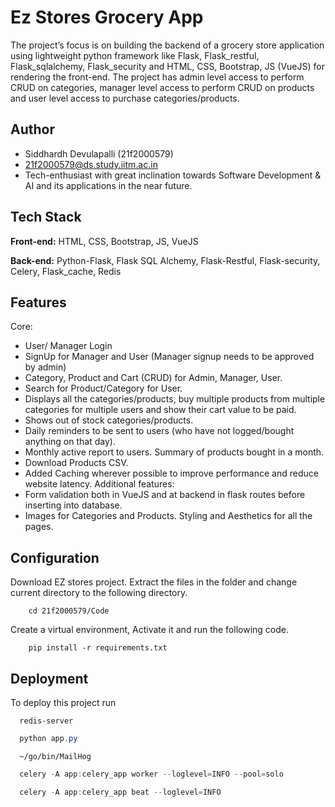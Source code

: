 # Ez Stores Grocery App

The project’s focus is on building the backend of a grocery store application using lightweight python framework like Flask, Flask_restful, Flask_sqlalchemy, Flask_security and HTML, CSS, Bootstrap, JS (VueJS) for rendering the front-end. The project has admin level access to perform CRUD on categories, manager level access to perform CRUD on products and user level access to purchase categories/products.
## Author

- Siddhardh Devulapalli (21f2000579)
- 21f2000579@ds.study.iitm.ac.in
- Tech-enthusiast with great inclination towards Software Development & AI and its applications in the near future.
## Tech Stack

**Front-end:** HTML, CSS, Bootstrap, JS, VueJS

**Back-end:** Python-Flask, Flask SQL Alchemy, Flask-Restful, Flask-security, Celery, Flask_cache, Redis


## Features
Core:
- User/ Manager Login
- SignUp for Manager and User (Manager signup needs to be approved by admin)
-	Category, Product and Cart (CRUD) for Admin, Manager, User.
-	Search for Product/Category for User. 
-	Displays all the categories/products, buy multiple products from multiple categories for multiple users and show their cart value to be paid.
-	Shows out of stock categories/products.
-	Daily reminders to be sent to users (who have not logged/bought anything on that day). 
-	Monthly active report to users. Summary of products bought in a month.
-	Download Products CSV.
-	Added Caching wherever possible to improve performance and reduce website latency. 
Additional features:
-	Form validation both in VueJS and at backend in flask routes before inserting into database.
-	Images for Categories and Products. Styling and Aesthetics for all the pages.



## Configuration

Download EZ stores project. Extract the files in the folder and change current directory to the following directory.

```wsl
    cd 21f2000579/Code
```
Create a virtual environment, Activate it and run the following code.

```wsl
    pip install -r requirements.txt
```
## Deployment

To deploy this project run

```wsl
  redis-server
```

```powershell
  python app.py
```

```wsl
  ~/go/bin/MailHog
```

```powershell
  celery -A app:celery_app worker --loglevel=INFO --pool=solo
```

```powershell
  celery -A app:celery_app beat --loglevel=INFO
```
